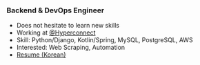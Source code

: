 ### Backend & DevOps Engineer

- Does not hesitate to learn new skills
- Working at [@Hyperconnect](https://github.com/hyperconnect)
- Skill: Python/Django, Kotlin/Spring, MySQL, PostgreSQL, AWS
- Interested: Web Scraping, Automation
- [Resume (Korean)](https://youngminz.netlify.app/pages/resume)

<!--
**youngminz/youngminz** is a ✨ _special_ ✨ repository because its `README.md` (this file) appears on your GitHub profile.

Here are some ideas to get you started:

- 🔭 I’m currently working on ...
- 🌱 I’m currently learning ...
- 👯 I’m looking to collaborate on ...
- 🤔 I’m looking for help with ...
- 💬 Ask me about ...
- 📫 How to reach me: ...
- 😄 Pronouns: ...
- ⚡ Fun fact: ...
-->
